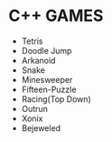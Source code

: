# C++ GAMES

- Tetris
- Doodle Jump
- Arkanoid
- Snake
- Minesweeper
- Fifteen-Puzzle
- Racing(Top Down)
- Outrun
- Xonix
- Bejeweled
